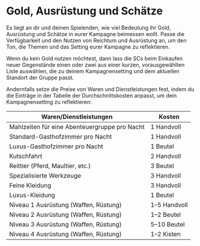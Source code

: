 # Gold, Ausrüstung und Schätze
Es liegt an dir und deinen Spielenden, wie viel Bedeutung ihr Gold, Ausrüstung und Schätze in eurer Kampagne beimessen wollt.
Passe die Verfügbarkeit und den Nutzen von Reichtum und Ausrüstung an, um den Ton, die Themen und das Setting eurer Kampagne zu reflektieren.

Wenn du kein Gold nutzen möchtest, dann lass die SCs beim Einkaufen neuer Gegenstände einen oder zwei aus einer kurzen, vorausgewählten Liste auswählen, die zu deinem Kampagnensetting und dem aktuellen Standort der Gruppe passt.

Andernfalls setze die Preise von Waren und Dienstleistungen fest, indem du die Einträge in der Tabelle der Durchschnittskosten anpasst, um dein Kampagnensetting zu reflektieren:

| Waren/Dienstleistungen | Kosten |
|------------------------|--------|
| Mahlzeiten für eine Abenteuergruppe pro Nacht | 1 Handvoll |
| Standard-Gasthofzimmer pro Nacht | 1 Handvoll |
| Luxus-Gasthofzimmer pro Nacht | 1 Beutel |
| Kutschfahrt | 2 Handvoll |
| Reittier (Pferd, Maultier, etc.) | 3 Beutel |
| Spezialisierte Werkzeuge | 3 Handvoll |
| Feine Kleidung | 3 Handvoll |
| Luxus-Kleidung | 1 Beutel |
| Niveau 1 Ausrüstung (Waffen, Rüstung) | 1–5 Handvoll |
| Niveau 2 Ausrüstung (Waffen, Rüstung) | 1–2 Beutel |
| Niveau 3 Ausrüstung (Waffen, Rüstung) | 5–10 Beutel |
| Niveau 4 Ausrüstung (Waffen, Rüstung) | 1–2 Kisten |